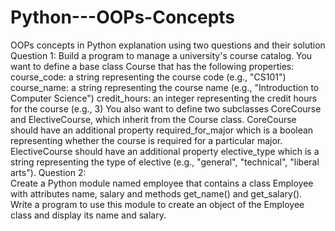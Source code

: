 # Python---OOPs-Concepts
OOPs concepts in Python explanation using two questions and their solution
Question 1: 
Build a program to manage a university's course catalog. You want to define a base class Course that has the following properties: 
course_code: a string representing the course code (e.g., "CS101")
course_name: a string representing the course name (e.g., "Introduction to Computer Science") 
credit_hours: an integer representing the credit hours for the course (e.g., 3) 
You also want to define two subclasses CoreCourse and ElectiveCourse, which inherit from the Course class.
CoreCourse should have an additional property required_for_major which is a boolean representing whether the course is required for a particular major. 
ElectiveCourse should have an additional property elective_type which is a string representing the type of elective (e.g., "general", "technical", "liberal arts").
Question 2:  
Create a Python module named employee that contains a class Employee with attributes name, salary and methods get_name() and get_salary().
Write a program to use this module to create an object of the Employee class and display its name and salary.
